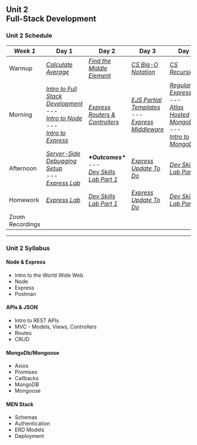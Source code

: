 ## Unit 2 <br> Full-Stack Development

### Unit 2 Schedule
| ***Week 1*** | Day 1 | Day 2 | Day 3 | Day 4 | Day 5 |
| -- | -- | -- | -- | -- | -- |
| Warmup | [*Calculate Average*](https://www.codewars.com/kata/57a2013acf1fa5bfc4000921/train/javascript) | [*Find the Middle Element*](https://www.codewars.com/kata/545a4c5a61aa4c6916000755/train/javascript) | [*CS Big-O Notation*](/computer-science/01-cs-big-o-notation/) | [*CS Recursion*](/computer-science/02-cs-recursion/) | Codewars |
| Morning | [*Intro to Full Stack Development*](./week-1/d1-intro-full-stack/1.1-intro-fullstack-http.md)<br>---<br>[*Intro to Node*](./week-1/d1-intro-full-stack/1.2-intro-to-node.md)<br>---<br>[*Intro to Express*](./week-1/d1-intro-full-stack/1.3-intro-express.md) | [*Express Routers & Controllers*](/Unit_2/2-express-framework/2.2-express-routers-controllers.md) | [*EJS Partial Templates*](/Unit_2/2-express-framework/2.3-ejs-partial-templates.md)<br>---<br>[*Express Middleware*](/Unit_2/2-express-framework/2.4-express-middleware.md) | [*Regular Expressions*](/Unit_2/4-regex-promises-apis/4.1-regular-expressions.md)<br>---<br>[*Atlas Hosted MongoDB*](/Unit_2/3-mongodb-mongoose/3.1-atlas-hosted-mongodb.md)<br>---<br>[*Intro to MongoDB*](/Unit_2/3-mongodb-mongoose/3.2-mongodb-intro.md) | [*Intro to Mongoose*](/Unit_2/3-mongodb-mongoose/3.3-mongoose-intro.md) |
| Afternoon | [*Server-Side Debugging Setup*](/Unit_2/1-intro-full-stack/1.3-server-side-debugging-setup.md)<br>---<br>[*Express Lab*](/Unit_2/2-express-framework/2.1.1-intro-express-lab.md) | ***\*Outcomes\****<br>---<br>[*Dev Skills Lab Part 1*](/Unit_2/2-express-framework/2.2.1-dev-skills-lab-part-1.md) | [*Express Update To Do*](Unit_2/2-express-framework/2.5-express-update-to-do.md) | [*Dev Skills Lab Part 2*](/Unit_2/2-express-framework/2.5.1-dev-skills-lab-part-2.md) | [*Mongoose Flights Lab Part 1*](/Unit_2/3-mongodb-mongoose/3.3.1-mongoose-flights-lab-part-1.md) |
| Homework | [*Express Lab*](/Unit_2/2-express-framework/2.1.1-intro-express-lab.md) | [*Dev Skills Lab Part 1*](/Unit_2/2-express-framework/2.2.1-dev-skills-lab-part-1.md) | [*Express Update To Do*](Unit_2/2-express-framework/2.5-express-update-to-do.md) | [*Dev Skills Lab Part 2*](/Unit_2/2-express-framework/2.5.1-dev-skills-lab-part-2.md) | [*Mongoose Flights Lab Part 1*](/Unit_2/3-mongodb-mongoose/3.3.1-mongoose-flights-lab-part-1.md) |
| Zoom Recordings |  |  |  |  |  |

----

### Unit 2 Syllabus

#### Node & Express
- Intro to the World Wide Web
- Node
- Express
- Postman
  
#### APIs & JSON
- Intro to REST APIs
- MVC - Models, Views, Controllers
- Routes
- CRUD
  
#### MongoDb/Mongoose
- Axios
- Promises
- Callbacks
- MongoDB
- Mongoose

#### MEN Stack
- Schemas
- Authentication
- ERD Models
- Deployment

